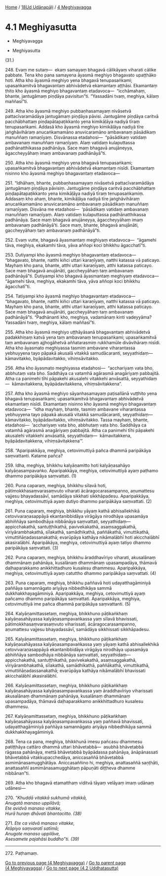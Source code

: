 
[Home](/) / [18Ud Udānapāḷi](...md) / [4 Meghiyavagga](../18Ud/4.md)

# 4.1 Meghiyasutta

* Meghiyavagga

* Meghiyasutta

(31.)

248\. Evaṃ me sutaṃ—  ekaṃ samayaṃ bhagavā cālikāyaṃ viharati cālike pabbate. Tena kho pana samayena āyasmā meghiyo bhagavato upaṭṭhāko hoti. Atha kho āyasmā meghiyo yena bhagavā tenupasaṅkami; upasaṅkamitvā bhagavantaṃ abhivādetvā ekamantaṃ aṭṭhāsi. Ekamantaṃ ṭhito kho āyasmā meghiyo bhagavantaṃ etadavoca—  “icchāmahaṃ, bhante, jantugāmaṃ piṇḍāya pavisitun”ti. “Yassadāni tvaṃ, meghiya, kālaṃ maññasī”ti.

249\. Atha kho āyasmā meghiyo pubbaṇhasamayaṃ nivāsetvā pattacīvaramādāya jantugāmaṃ piṇḍāya pāvisi. Jantugāme piṇḍāya caritvā pacchābhattaṃ piṇḍapātapaṭikkanto yena kimikāḷāya nadiyā tīraṃ tenupasaṅkami. Addasā kho āyasmā meghiyo kimikāḷāya nadiyā tīre jaṅghāvihāraṃ anucaṅkamamāno anuvicaramāno ambavanaṃ pāsādikaṃ manuññaṃ ramaṇīyaṃ. Disvānassa etadahosi—  “pāsādikaṃ vatidaṃ ambavanaṃ manuññaṃ ramaṇīyaṃ. Alaṃ vatidaṃ kulaputtassa padhānatthikassa padhānāya. Sace maṃ bhagavā anujāneyya, āgaccheyyāhaṃ imaṃ ambavanaṃ padhānāyā”ti.

250\. Atha kho āyasmā meghiyo yena bhagavā tenupasaṅkami; upasaṅkamitvā bhagavantaṃ abhivādetvā ekamantaṃ nisīdi. Ekamantaṃ nisinno kho āyasmā meghiyo bhagavantaṃ etadavoca—

251\. “Idhāhaṃ, bhante, pubbaṇhasamayaṃ nivāsetvā pattacīvaramādāya jantugāmaṃ piṇḍāya pāvisiṃ. Jantugāme piṇḍāya caritvā pacchābhattaṃ piṇḍapātapaṭikkanto yena kimikāḷāya nadiyā tīraṃ tenupasaṅkamiṃ. Addasaṃ kho ahaṃ, bhante, kimikāḷāya nadiyā tīre jaṅghāvihāraṃ anucaṅkamamāno anuvicaramāno ambavanaṃ pāsādikaṃ manuññaṃ ramaṇīyaṃ. Disvāna me etadahosi—  ‘pāsādikaṃ vatidaṃ ambavanaṃ manuññaṃ ramaṇīyaṃ. Alaṃ vatidaṃ kulaputtassa padhānatthikassa padhānāya. Sace maṃ bhagavā anujāneyya, āgaccheyyāhaṃ imaṃ ambavanaṃ padhānāyā’ti. Sace maṃ, bhante, bhagavā anujānāti, gaccheyyāhaṃ taṃ ambavanaṃ padhānāyā”ti.

252\. Evaṃ vutte, bhagavā āyasmantaṃ meghiyaṃ etadavoca—  “āgamehi tāva, meghiya, ekakamhi tāva, yāva aññopi koci bhikkhu āgacchatī”ti.

253\. Dutiyampi kho āyasmā meghiyo bhagavantaṃ etadavoca—  “bhagavato, bhante, natthi kiñci uttari karaṇīyaṃ, natthi katassa vā paticayo. Mayhaṃ kho pana, bhante, atthi uttari karaṇīyaṃ, atthi katassa paticayo. Sace maṃ bhagavā anujānāti, gaccheyyāhaṃ taṃ ambavanaṃ padhānāyā”ti. Dutiyampi kho bhagavā āyasmantaṃ meghiyaṃ etadavoca—  “āgamehi tāva, meghiya, ekakamhi tāva, yāva aññopi koci bhikkhu āgacchatī”ti.

254\. Tatiyampi kho āyasmā meghiyo bhagavantaṃ etadavoca—  “bhagavato, bhante, natthi kiñci uttari karaṇīyaṃ, natthi katassa vā paticayo. Mayhaṃ kho pana, bhante, atthi uttari karaṇīyaṃ, atthi katassa paticayo. Sace maṃ bhagavā anujānāti, gaccheyyāhaṃ taṃ ambavanaṃ padhānāyā”ti. “Padhānanti kho, meghiya, vadamānaṃ kinti vadeyyāma? Yassadāni tvaṃ, meghiya, kālaṃ maññasī”ti.

255\. Atha kho āyasmā meghiyo uṭṭhāyāsanā bhagavantaṃ abhivādetvā padakkhiṇaṃ katvā yena taṃ ambavanaṃ tenupasaṅkami; upasaṅkamitvā taṃ ambavanaṃ ajjhogāhetvā aññatarasmiṃ rukkhamūle divāvihāraṃ nisīdi. Atha kho āyasmato meghiyassa tasmiṃ ambavane viharantassa yebhuyyena tayo pāpakā akusalā vitakkā samudācaranti, seyyathidaṃ—  kāmavitakko, byāpādavitakko, vihiṃsāvitakko.

256\. Atha kho āyasmato meghiyassa etadahosi—  “acchariyaṃ vata bho, abbhutaṃ vata bho. Saddhāya ca vatamhā agārasmā anagāriyaṃ pabbajitā. Atha ca panimehi tīhi pāpakehi akusalehi vitakkehi anvāsattā, seyyathidaṃ—  kāmavitakkena, byāpādavitakkena, vihiṃsāvitakkena”.

257\. Atha kho āyasmā meghiyo sāyanhasamayaṃ paṭisallānā vuṭṭhito yena bhagavā tenupasaṅkami; upasaṅkamitvā bhagavantaṃ abhivādetvā ekamantaṃ nisīdi. Ekamantaṃ nisinno kho āyasmā meghiyo bhagavantaṃ etadavoca—  “idha mayhaṃ, bhante, tasmiṃ ambavane viharantassa yebhuyyena tayo pāpakā akusalā vitakkā samudācaranti, seyyathidaṃ—  kāmavitakko, byāpādavitakko, vihiṃsāvitakko. Tassa mayhaṃ, bhante, etadahosi—  ‘acchariyaṃ vata bho, abbhutaṃ vata bho. Saddhāya ca vatamhā agārasmā anagāriyaṃ pabbajitā. Atha ca panimehi tīhi pāpakehi akusalehi vitakkehi anvāsattā, seyyathidaṃ—  kāmavitakkena, byāpādavitakkena, vihiṃsāvitakkena’”.

258\. “Aparipakkāya, meghiya, cetovimuttiyā pañca dhammā paripākāya saṃvattanti. Katame pañca?

259\. Idha, meghiya, bhikkhu kalyāṇamitto hoti kalyāṇasahāyo kalyāṇasampavaṅko. Aparipakkāya, meghiya, cetovimuttiyā ayaṃ paṭhamo dhammo paripākāya saṃvattati. (1)

260\. Puna caparaṃ, meghiya, bhikkhu sīlavā hoti, pātimokkhasaṃvarasaṃvuto viharati ācāragocarasampanno, aṇumattesu vajjesu bhayadassāvī, samādāya sikkhati sikkhāpadesu. Aparipakkāya, meghiya, cetovimuttiyā ayaṃ dutiyo dhammo paripākāya saṃvattati. (2)

261\. Puna caparaṃ, meghiya, bhikkhu yāyaṃ kathā abhisallekhikā cetovivaraṇasappāyā ekantanibbidāya virāgāya nirodhāya upasamāya abhiññāya sambodhāya nibbānāya saṃvattati, seyyathidaṃ—  appicchakathā, santuṭṭhikathā, pavivekakathā, asaṃsaggakathā, vīriyārambhakathā, sīlakathā, samādhikathā, paññākathā, vimuttikathā, vimuttiñāṇadassanakathā; evarūpāya kathāya nikāmalābhī hoti akicchalābhī akasiralābhī. Aparipākāya, meghiya, cetovimuttiyā ayaṃ tatiyo dhammo paripākāya saṃvattati. (3)

262\. Puna caparaṃ, meghiya, bhikkhu āraddhavīriyo viharati, akusalānaṃ dhammānaṃ pahānāya, kusalānaṃ dhammānaṃ upasampadāya, thāmavā daḷhaparakkamo anikkhittadhuro kusalesu dhammesu. Aparipakkāya, meghiya, cetovimuttiyā ayaṃ catuttho dhammo paripākāya saṃvattati. (4)

263\. Puna caparaṃ, meghiya, bhikkhu paññavā hoti udayatthagāminiyā paññāya samannāgato ariyāya nibbedhikāya sammā dukkhakkhayagāminiyā. Aparipakkāya, meghiya, cetovimuttiyā ayaṃ pañcamo dhammo paripākāya saṃvattati. Aparipakkāya, meghiya, cetovimuttiyā ime pañca dhammā paripākāya saṃvattanti. (5)

264\. Kalyāṇamittassetaṃ, meghiya, bhikkhuno pāṭikaṅkhaṃ kalyāṇasahāyassa kalyāṇasampavaṅkassa yaṃ sīlavā bhavissati, pātimokkhasaṃvarasaṃvuto viharissati, ācāragocarasampanno, aṇumattesu vajjesu bhayadassāvī, samādāya sikkhissati sikkhāpadesu.

265\. Kalyāṇamittassetaṃ, meghiya, bhikkhuno pāṭikaṅkhaṃ kalyāṇasahāyassa kalyāṇasampavaṅkassa yaṃ yāyaṃ kathā abhisallekhikā cetovivaraṇasappāyā ekantanibbidāya virāgāya nirodhāya upasamāya abhiññāya sambodhāya nibbānāya saṃvattati, seyyathidaṃ—  appicchakathā, santuṭṭhikathā, pavivekakathā, asaṃsaggakathā, vīriyārambhakathā, sīlakathā, samādhikathā, paññākathā, vimuttikathā, vimuttiñāṇadassanakathā; evarūpāya kathāya nikāmalābhī bhavissati akicchalābhī akasiralābhī.

266\. Kalyāṇamittassetaṃ, meghiya, bhikkhuno pāṭikaṅkhaṃ kalyāṇasahāyassa kalyāṇasampavaṅkassa yaṃ āraddhavīriyo viharissati akusalānaṃ dhammānaṃ pahānāya, kusalānaṃ dhammānaṃ upasampadāya, thāmavā daḷhaparakkamo anikkhittadhuro kusalesu dhammesu.

267\. Kalyāṇamittassetaṃ, meghiya, bhikkhuno pāṭikaṅkhaṃ kalyāṇasahāyassa kalyāṇasampavaṅkassa yaṃ paññavā bhavissati, udayatthagāminiyā paññāya samannāgato ariyāya nibbedhikāya sammā dukkhakkhayagāminiyā.

268\. Tena ca pana, meghiya, bhikkhunā imesu pañcasu dhammesu patiṭṭhāya cattāro dhammā uttari bhāvetabbā—  asubhā bhāvetabbā rāgassa pahānāya, mettā bhāvetabbā byāpādassa pahānāya, ānāpānassati bhāvetabbā vitakkupacchedāya, aniccasaññā bhāvetabbā asmimānasamugghātāya. Aniccasaññino hi, meghiya, anattasaññā saṇṭhāti, anattasaññī asmimānasamugghātaṃ pāpuṇāti diṭṭheva dhamme nibbānan”ti.

269\. Atha kho bhagavā etamatthaṃ viditvā tāyaṃ velāyaṃ imaṃ udānaṃ udānesi—

270\. _“Khuddā vitakkā sukhumā vitakkā,_  
_Anugatā manaso uppilāvā;_  
_Ete avidvā manaso vitakke,_  
_Hurā huraṃ dhāvati bhantacitto. (38)_  


271\. _Ete ca vidvā manaso vitakke,_  
_Ātāpiyo saṃvaratī satīmā;_  
_Anugate manaso uppilāve,_  
_Asesamete pajahāsi buddho”ti. (39)_  


---

272\. Paṭhamaṃ.



[Go to previous page (4 Meghiyavagga)](../18Ud/4.md) / [Go to parent page (4 Meghiyavagga)](../18Ud/4.md) / [Go to next page (4.2 Uddhatasutta)](4.2.md)


